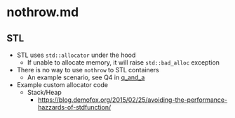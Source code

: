 # nothrow.md

## STL

- STL uses `std::allocator` under the hood
  - If unable to allocate memory, it will raise `std::bad_alloc` exception
- There is no way to use `nothrow` to STL containers
  - An example scenario, see Q4 in [q_and_a](../q_and_a/questions/README.md)
- Example custom allocator code
  - Stack/Heap
    - <https://blog.demofox.org/2015/02/25/avoiding-the-performance-hazzards-of-stdfunction/>
